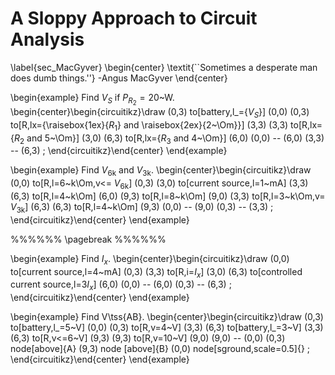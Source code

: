 # A Sloppy Approach to Circuit Analysis

\label{sec_MacGyver}
\begin{center}
\textit{``Sometimes a desperate man does dumb things.''} -Angus MacGyver
\end{center}

\begin{example}
Find $V_S$ if $P_{R_2}=20$~W.
\begin{center}\begin{circuitikz}\draw
(0,3) to[battery,l_={$V_S$}] (0,0)
(0,3) to[R,lx={\raisebox{1ex}{$R_1$} and \raisebox{2ex}{2~\Om}}] (3,3)
(3,3) to[R,lx={$R_2$ and 5~\Om}] (3,0)
(6,3) to[R,lx={$R_3$ and 4~\Om}] (6,0)
(0,0) -- (6,0)
(3,3) -- (6,3)
;
\end{circuitikz}\end{center}
\end{example}

\begin{example}
Find $V_\text{6k}$ and $V_\text{3k}$.
\begin{center}\begin{circuitikz}\draw
(0,0) to[R,l=6~k\Om,v<= $V_\text{6k}$] (0,3)
(3,0) to[current source,l=1~mA] (3,3)
(6,3) to[R,l=4~k\Om] (6,0)
(9,3) to[R,l=8~k\Om] (9,0)
(3,3) to[R,l=3~k\Om,v= $V_\text{3k}$] (6,3)
(6,3) to[R,l=4~k\Om] (9,3)
(0,0) -- (9,0)
(0,3) -- (3,3)
;
\end{circuitikz}\end{center}
\end{example}

%%%%%%
\pagebreak
%%%%%%

\begin{example}
Find $I_x$.
\begin{center}\begin{circuitikz}\draw
(0,0) to[current source,l=4~mA] (0,3)
(3,3) to[R,i=$I_x$] (3,0)
(6,3) to[controlled current source,l=3$I_x$] (6,0)
(0,0) -- (6,0)
(0,3) -- (6,3)
;
\end{circuitikz}\end{center}
\end{example}

\begin{example}
Find V\tss{AB}.
\begin{center}\begin{circuitikz}\draw
(0,3) to[battery,l_=5~V] (0,0)
(0,3) to[R,v=4~V] (3,3)
(6,3) to[battery,l_=3~V] (3,3)
(6,3) to[R,v<=6~V] (9,3)
(9,3) to[R,v=10~V] (9,0)
(9,0) -- (0,0)
(0,3) node[above]{A}
(9,3) node [above]{B}
(0,0) node[sground,scale=0.5]{}
;
\end{circuitikz}\end{center}
\end{example}
